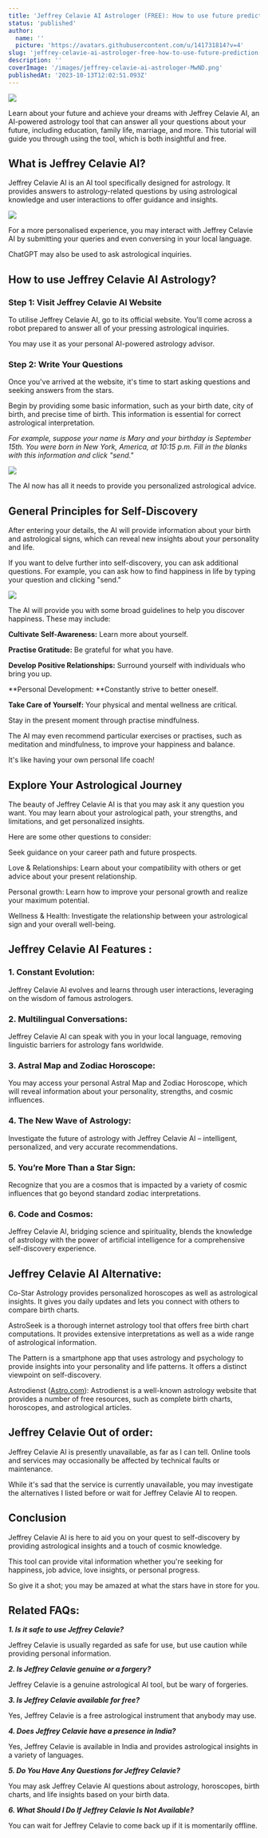 ```yaml
---
title: 'Jeffrey Celavie AI Astrologer (FREE): How to use future prediction'
status: 'published'
author:
  name: ''
  picture: 'https://avatars.githubusercontent.com/u/141731814?v=4'
slug: 'jeffrey-celavie-ai-astrologer-free-how-to-use-future-prediction'
description: ''
coverImage: '/images/jeffrey-celavie-ai-astrologer-MwND.png'
publishedAt: '2023-10-13T12:02:51.093Z'
---
```


![](/images/jeffrey-celavie-ai-astrologer-M5MT.png)

Learn about your future and achieve your dreams with Jeffrey Celavie AI, an AI-powered astrology tool that can answer all your questions about your future, including education, family life, marriage, and more. This tutorial will guide you through using the tool, which is both insightful and free.

## **What is Jeffrey Celavie AI?**

Jeffrey Celavie AI is an AI tool specifically designed for astrology. It provides answers to astrology-related questions by using astrological knowledge and user interactions to offer guidance and insights.

![](/images/jeffrey-celavie-ai-team-1024x691-c2Nz.png)

For a more personalised experience, you may interact with Jeffrey Celavie AI by submitting your queries and even conversing in your local language.

ChatGPT may also be used to ask astrological inquiries.

## **How to use Jeffrey Celavie AI Astrology?**

### **Step 1: Visit Jeffrey Celavie AI Website**

To utilise Jeffrey Celavie AI, go to its official website. You'll come across a robot prepared to answer all of your pressing astrological inquiries.

You may use it as your personal AI-powered astrology advisor.

### **Step 2: Write Your Questions**

Once you've arrived at the website, it's time to start asking questions and seeking answers from the stars.

Begin by providing some basic information, such as your birth date, city of birth, and precise time of birth. This information is essential for correct astrological interpretation.

*For example, suppose your name is Mary and your birthday is September 15th. You were born in New York, America, at 10:15 p.m. Fill in the blanks with this information and click "send."*

![](/images/jeffrey-celavie-ai-team-astrology-1024x322-c2Nj.png)

The AI now has all it needs to provide you personalized astrological advice.

## **General Principles for Self-Discovery**

After entering your details, the AI will provide information about your birth and astrological signs, which can reveal new insights about your personality and life.

If you want to delve further into self-discovery, you can ask additional questions. For example, you can ask how to find happiness in life by typing your question and clicking "send."

![](/images/jeffrey-celavie-ai-ask-questions-1024x481-AyMj.png)

The AI will provide you with some broad guidelines to help you discover happiness. These may include:

**Cultivate Self-Awareness:** Learn more about yourself.

**Practise Gratitude:** Be grateful for what you have.

**Develop Positive Relationships:** Surround yourself with individuals who bring you up.

**Personal Development: **Constantly strive to better oneself.

**Take Care of Yourself:** Your physical and mental wellness are critical.

Stay in the present moment through practise mindfulness.

The AI may even recommend particular exercises or practises, such as meditation and mindfulness, to improve your happiness and balance.

It's like having your own personal life coach!

## **Explore Your Astrological Journey**

The beauty of Jeffrey Celavie AI is that you may ask it any question you want. You may learn about your astrological path, your strengths, and limitations, and get personalized insights.

Here are some other questions to consider:

Seek guidance on your career path and future prospects.

Love & Relationships: Learn about your compatibility with others or get advice about your present relationship.

Personal growth: Learn how to improve your personal growth and realize your maximum potential.

Wellness & Health: Investigate the relationship between your astrological sign and your overall well-being.

## **Jeffrey Celavie AI Features :**

### **1\. Constant Evolution:**

Jeffrey Celavie AI evolves and learns through user interactions, leveraging on the wisdom of famous astrologers.

### **2\. Multilingual Conversations:**

Jeffrey Celavie AI can speak with you in your local language, removing linguistic barriers for astrology fans worldwide.

### **3\. Astral Map and Zodiac Horoscope:**

You may access your personal Astral Map and Zodiac Horoscope, which will reveal information about your personality, strengths, and cosmic influences.

### **4\. The New Wave of Astrology:**

Investigate the future of astrology with Jeffrey Celavie AI – intelligent, personalized, and very accurate recommendations.

### **5\. You’re More Than a Star Sign:**

Recognize that you are a cosmos that is impacted by a variety of cosmic influences that go beyond standard zodiac interpretations.

### **6\. Code and Cosmos:**

Jeffrey Celavie AI, bridging science and spirituality, blends the knowledge of astrology with the power of artificial intelligence for a comprehensive self-discovery experience.

## **Jeffrey Celavie AI Alternative:**

Co-Star Astrology provides personalized horoscopes as well as astrological insights. It gives you daily updates and lets you connect with others to compare birth charts.

AstroSeek is a thorough internet astrology tool that offers free birth chart computations. It provides extensive interpretations as well as a wide range of astrological information.

The Pattern is a smartphone app that uses astrology and psychology to provide insights into your personality and life patterns. It offers a distinct viewpoint on self-discovery.

Astrodienst ([Astro.com](http://Astro.com)): Astrodienst is a well-known astrology website that provides a number of free resources, such as complete birth charts, horoscopes, and astrological articles.

## **Jeffrey Celavie Out of order:**

Jeffrey Celavie AI is presently unavailable, as far as I can tell. Online tools and services may occasionally be affected by technical faults or maintenance.

While it's sad that the service is currently unavailable, you may investigate the alternatives I listed before or wait for Jeffrey Celavie AI to reopen.

## **Conclusion**

Jeffrey Celavie AI is here to aid you on your quest to self-discovery by providing astrological insights and a touch of cosmic knowledge.

This tool can provide vital information whether you're seeking for happiness, job advice, love insights, or personal progress.

So give it a shot; you may be amazed at what the stars have in store for you.

## **Related FAQs:**

***1\. Is it safe to use Jeffrey Celavie?***

Jeffrey Celavie is usually regarded as safe for use, but use caution while providing personal information.

***2\. Is Jeffrey Celavie genuine or a forgery?***

Jeffrey Celavie is a genuine astrological AI tool, but be wary of forgeries.

***3\. Is Jeffrey Celavie available for free?***

Yes, Jeffrey Celavie is a free astrological instrument that anybody may use.

***4\. Does Jeffrey Celavie have a presence in India?***

Yes, Jeffrey Celavie is available in India and provides astrological insights in a variety of languages.

***5\. Do You Have Any Questions for Jeffrey Celavie?***

You may ask Jeffrey Celavie AI questions about astrology, horoscopes, birth charts, and life insights based on your birth data.

***6\. What Should I Do If Jeffrey Celavie Is Not Available?***

You can wait for Jeffrey Celavie to come back up if it is momentarily offline.

















